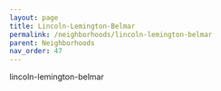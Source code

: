```yaml
---
layout: page
title: Lincoln-Lemington-Belmar
permalink: /neighborhoods/lincoln-lemington-belmar
parent: Neighborhoods
nav_order: 47
---
```


lincoln-lemington-belmar
